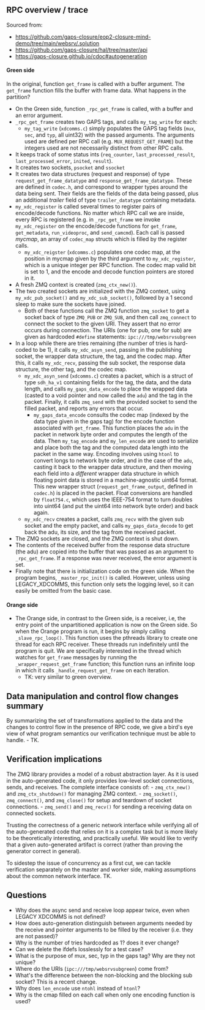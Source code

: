 ## RPC overview / trace

Sourced from:

- https://github.com/gaps-closure/eop2-closure-mind-demo/tree/main/websrv/.solution
- https://github.com/gaps-closure/hal/tree/master/api
- https://gaps-closure.github.io/cdoc#autogeneration

#### Green side

In the original, function `get_frame` is called with a buffer argument. The `get_frame` function fills the buffer with frame data. What happens in the partition?

- On the Green side, function `_rpc_get_frame` is called, with a buffer and an error argument.
- `_rpc_get_frame` creates two GAPS tags, and calls `my_tag_write` for each:
    - `my_tag_write` (`xdcomms.c`) simply populates the GAPS tag fields (`mux`, `sec`, and `typ`, all uint32) with the passed arguments. The arguments used are defined per RPC call (e.g. `MUX_REQUEST_GET_FRAME`) but the integers used are not necessarily distinct from other RPC calls.
- It keeps track of some status ints (`req_counter`, `last_processed_result`, `last_processed_error`, `inited`, `result`).
- It creates two sockets, `psocket` and `ssocket`
- It creates two data structures (request and response) of type `request_get_frame_datatype` and `response_get_frame_datatype`. These are defined in `codec.h`, and correspond to wrapper types around the data being sent. Their fields are the fields of the data being passed, plus an additional _trailer_ field of type `trailer_datatype` containing metadata.
- `my_xdc_register` is called several times to register pairs of encode/decode functions. No matter which RPC call we are inside, every RPC is registered (e.g. in `_rpc_get_frame` we invoke `my_xdc_register` on the encode/decode functions for `get_frame`, `get_metadata`, `run_videoproc`, and `send_camcmd`). Each call is passed _mycmap_, an array of `codec_map` structs which is filled by the register calls.
    - `my_xdc_reigster` (`xdcomms.c`) populates one codec map, at the position in mycmap given by the third argument to `my_xdc_register`, which is a unique integer per RPC function. The codec map valid bit is set to 1, and the encode and decode function pointers are stored in it.
- A fresh ZMQ context is created (`zmq_ctx_new()`).
- The two created sockets are initialized with the ZMQ context, using `my_xdc_pub_socket()` and `my_xdc_sub_socket()`, followed by a 1 second sleep to make sure the sockets have joined.
    - Both of these functions call the ZMQ function `zmq_socket` to get a socket back of type `ZMQ_PUB` or `ZMQ_SUB`, and then call `zmq_connect` to connect the socket to the given URI. They assert that no error occurs during connection. The URIs (one for pub, one for sub) are given as hardcoded `#define` statements: `ipc:///tmp/websrvsubgreen`
- In a loop while there are tries remaining (the number of tries is hard-coded to be 1), it calls `my_xdc_asyn_send`, passing in the publishing socket, the wrapper data structure, the tag, and the codec map. After this, it calls `my_xdc_recv`, passing the sub socket, the response data structure, the other tag, and the codec map.
    - `my_xdc_asyn_send` (`xdcomms.c`) creates a packet, which is a struct of type `sdh_ha_v1` containing fields for the tag, the data, and the data length, and calls `my_gaps_data_encode` to place the wrapped data (casted to a void pointer and now called the `adu`) and the tag in the packet. Finally, it calls `zmq_send` with the provided socket to send the filled packet, and reports any errors that occur.
        - `my_gaps_data_encode` consults the codec map (indexed by the data type given in the gaps tag) for the encode function associated with `get_frame`. This function places the `adu` in the packet in network byte order and computes the length of the data. Then `my_tag_encode` and `my_len_encode` are used to serialize and place both the tag and the computed data length into the packet in the same way. Encoding involves using `htonl` to convert longs to network byte order, and in the case of the `adu`, casting it back to the wrapper data structure, and then moving each field into a _different_ wrapper data structure in which floating point data is stored in a machine-agnostic uint64 format. This new wrapper struct (`request_get_frame_output`, defined in `codec.h`) is placed in the packet. Float conversions are handled by `float754.c`, which uses the IEEE-754 format to turn
        doubles into uint64 (and put the uint64 into network byte order) and back again.
    - `my_xdc_recv` creates a packet, calls `zmq_recv` with the given sub socket and the empty packet, and calls `my_gaps_data_decode` to get back the adu, its size, and the tag from the received packet.
- The ZMQ sockets are closed, and the ZMQ context is shut down.
- The contents of the received buffer from the response data structure (the adu) are copied into the buffer that was passed as an argument to `_rpc_get_frame`. If a response was never received, the error argument is set.
- Finally note that there is initialization code on the green side. When the program begins, `_master_rpc_init()` is called. However, unless using LEGACY_XDCOMMS, this function only sets the logging level, so it can easily be omitted from the basic case.

#### Orange side

- The Orange side, in contrast to the Green side, is a receiver, i.e, the entry point of the unpartitioned application is now on the Green side. So when the Orange program is run, it begins by simply calling `_slave_rpc_loop()`. This function uses the pthreads library to create one thread for each RPC receiver.
These threads run indefinitely until the program is quit. We are specifically interested in the thread
which watches for `get_frame` messages by running the `_wrapper_request_get_frame` function; this function
runs an infinite loop in which it calls `_handle_request_get_frame` on each iteration.
    - TK: very similar to green overview.

## Data manipulation and control flow changes summary

By summarizing the set of transformations applied to the data and the changes to control flow in the presence of RPC code, we give a bird's eye view of what program semantics our verification technique must be able to handle.
    - TK.

## Verification implications

The ZMQ library provides a model of a robust abstraction layer. As it is used in the auto-generated code, it only provides low-level socket connections, sends, and receives. The complete interface consists of:
    - `zmq_ctx_new()` and `zmq_ctx_shutdown()` for managing ZMQ context.
    - `zmq_socket()`, `zmq_connect()`, and `zmq_close()` for setup and teardown of socket connections.
    - `zmq_send()` and `zmq_recv()` for sending a receiving data on connected sockets.

Trusting the correctness of a generic network interface while verifying all of the auto-generated code that relies on it is a complex task but is more likely to be theoretically interesting, and practically useful. We would like to verify that a given auto-generated artifact is correct (rather than proving the generator correct in general).

To sidestep the issue of concurrency as a first cut, we can tackle verification separately on the master and worker side, making assumptions about the common network interface. TK.

## Questions

- Why does the async send and receive loop appear twice, even when LEGACY XDCOMMS is not defined?
- How does auto-generation distinguish between arguments needed by the receive and pointer arguments to be filled by the receiver (i.e. they are not passed)?
- Why is the number of tries hardcoded as 1? does it ever change?
- Can we delete the ifdefs losslessly for a test case?
- What is the purpose of mux, sec, typ in the gaps tag? Why are they not unique?
- Where do the URIs (`ipc:///tmp/websrvsubgreen`) come from?
- What's the difference between the non-blocking and the blocking sub socket? This is a recent change.
- Why does `len_encode` use `ntohl` instead of `htonl`?
- Why is the cmap filled on each call when only one encoding function is used?